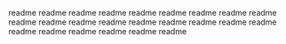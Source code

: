 readme
readme
readme
readme
readme
readme
readme
readme
readme
readme
readme
readme
readme
readme
readme
readme
readme
readme
readme
readme
readme
readme
readme
readme
